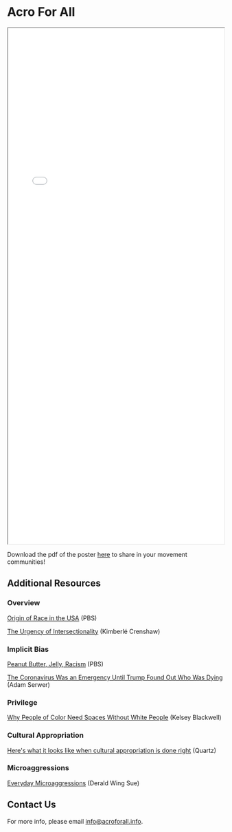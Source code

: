# Acro For All

<iframe height="1200" width="100%" src="static/poster-20220218-color.pdf"></iframe>

Download the pdf of the poster [here](https://acroforall.info/poster-color.pdf) to share in your movement communities!

## Additional Resources


### Overview
[Origin of Race in the USA](https://www.youtube.com/watch?v=CVxAlmAPHec") (PBS)

[The Urgency of Intersectionality](https://www.ted.com/talks/kimberle_crenshaw_the_urgency_of_intersectionality?language=en) (Kimberlé Crenshaw)

### Implicit Bias
[Peanut Butter, Jelly, Racism](https://www.pbs.org/video/pov-implicit-bias-peanut-butter-jelly-and-racism/") (PBS)

[The Coronavirus Was an Emergency Until Trump Found Out Who Was Dying](https://www.theatlantic.com/ideas/archive/2020/05/americas-racial-contract-showing/611389/) (Adam Serwer)

### Privilege
[Why People of Color Need Spaces Without White People](https://arrow-journal.org/why-people-of-color-need-spaces-without-white-people/) (Kelsey Blackwell)

### Cultural Appropriation
[Here's what it looks like when cultural appropriation is done right](https://www.youtube.com/watch?v=cEz8-oywKUk)  (Quartz)

### Microaggressions
[Everyday Microaggressions](https://www.psychologytoday.com/us/blog/microaggressions-in-everyday-life/201010/racial-microaggressions-in-everyday-life) (Derald Wing Sue)


## Contact Us

For more info, please email <info@acroforall.info>.
